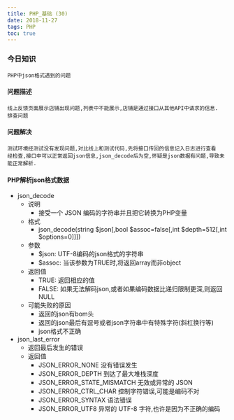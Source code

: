 ```yaml
---
title: PHP_基础 (30)
date: 2018-11-27
tags: PHP 
toc: true
---
```


### 今日知识
    PHP中json格式遇到的问题

<!-- more -->

#### 问题描述
    线上反馈页面展示店铺出现问题,列表中不能展示,店铺是通过接口从其他API中请求的信息.
    排查问题

#### 问题解决
    测试环境经测试没有发现问题,对比线上和测试代码,先将接口传回的信息记入日志进行查看
    经检查,接口中可以正常返回json信息,json_decode后为空,怀疑是json数据有问题,导致未能正常解析.

#### PHP解析json格式数据
- json_decode
    * 说明
        * 接受一个 JSON 编码的字符串并且把它转换为PHP变量
    * 格式
        * json_decode(string $json[,bool $assoc=false[,int $depth=512[,int $options=0]]])
    * 参数
        * $json: UTF-8编码的json格式的字符串
        * $assoc: 当该参数为TRUE时,将返回array而非object
    * 返回值
        * TRUE: 返回相应的值
        * FALSE: 如果无法解码json,或者如果编码数据比递归限制更深,则返回NULL
    * 可能失败的原因
        * 返回的json有bom头
        * 返回的json最后有逗号或者json字符串中有特殊字符(斜杠换行等)
        * json格式不正确
- json_last_error
    * 返回最后发生的错误
    * 返回值  
        * JSON_ERROR_NONE 没有错误发生   
        * JSON_ERROR_DEPTH 到达了最大堆栈深度   
        * JSON_ERROR_STATE_MISMATCH 无效或异常的 JSON   
        * JSON_ERROR_CTRL_CHAR 控制字符错误,可能是编码不对   
        * JSON_ERROR_SYNTAX 语法错误   
        * JSON_ERROR_UTF8 异常的 UTF-8 字符,也许是因为不正确的编码
